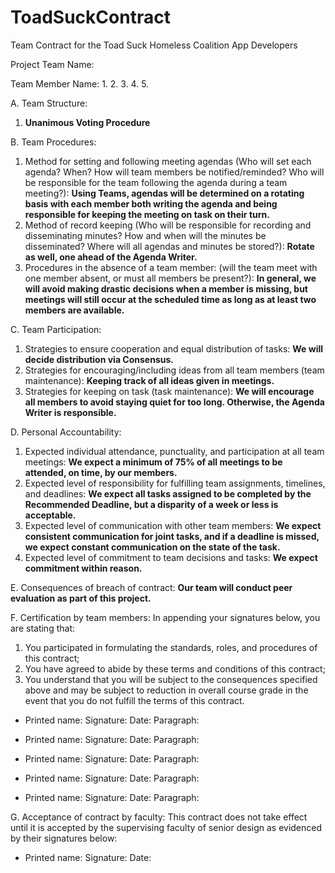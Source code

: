 # ToadSuckContract
Team Contract for the Toad Suck Homeless Coalition App Developers

Project Team Name:  

Team Member Name:
1.
2.
3.
4.
5.

  A.  Team Structure:
1. **Unanimous Voting Procedure**

  B.  Team Procedures:
1. Method for setting and following meeting agendas (Who will set each agenda? When? How will
team members be notified/reminded? Who will be responsible for the team following the agenda
during a team meeting?): **Using Teams, agendas will be determined on a rotating basis with each member both writing the agenda and being responsible for keeping the meeting on task on their turn.**
2. Method of record keeping (Who will be responsible for recording and disseminating minutes?  How
and when will the minutes be disseminated? Where will all agendas and minutes be stored?): **Rotate as well, one ahead of the Agenda Writer.**
3. Procedures in the absence of a team member:  (will the team meet with one member absent, or must
all members be present?): **In general, we will avoid making drastic decisions when a member is missing, but meetings will still occur at the scheduled time as long as at least two members are available.**

  C.  Team Participation:
1. Strategies to ensure cooperation and equal distribution of tasks: **We will decide distribution via Consensus.**
2. Strategies for encouraging/including ideas from all team members (team maintenance): **Keeping track of all ideas given in meetings.**
3. Strategies for keeping on task (task maintenance): **We will encourage all members to avoid staying quiet for too long. Otherwise, the Agenda Writer is responsible.**

  D.  Personal Accountability:
1. Expected individual attendance, punctuality, and participation at all team meetings: **We expect a minimum of 75% of all meetings to be attended, on time, by our members.**
2. Expected level of responsibility for fulfilling team assignments, timelines, and deadlines: **We expect all tasks assigned to be completed by the Recommended Deadline, but a disparity of a week or less is acceptable.**
3. Expected level of communication with other team members: **We expect consistent communication for joint tasks, and if a deadline is missed, we expect constant communication on the state of the task.**
4. Expected level of commitment to team decisions and tasks: **We expect commitment within reason.**

  E.  Consequences of breach of contract:
**Our team will conduct peer evaluation as part of this project.**

  F.  Certification by team members: In appending your signatures below, you are stating that:
1. You participated in formulating the standards, roles, and procedures of this contract;
2. You have agreed to abide by these terms and conditions of this contract;
3. You understand that you will be subject to the consequences specified above and may be subject to reduction in overall course grade in the event that you do not fulfill the terms of this contract.

- Printed name:
Signature:
Date:
Paragraph:

- Printed name:
Signature:
Date:
Paragraph:

- Printed name:
Signature:
Date:
Paragraph:  

- Printed name:
Signature:
Date:
Paragraph:

- Printed name:
Signature:
Date:
Paragraph:

G.  Acceptance of contract by faculty: This contract does not take effect until it is accepted by the supervising faculty of senior design as evidenced by their signatures below:

- Printed name:
Signature:
Date:
